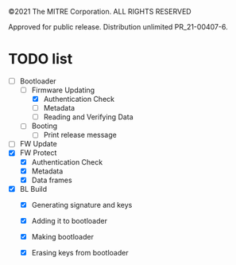 ©2021 The MITRE Corporation. ALL RIGHTS RESERVED

Approved for public release. Distribution unlimited PR_21-00407-6.

# TODO list
- [ ] Bootloader
	- [ ] Firmware Updating
		- [x] Authentication Check
		- [ ] Metadata
		- [ ] Reading and Verifying Data
	- [ ] Booting
		- [ ] Print release message
- [ ] FW Update
- [x] FW Protect
	- [x] Authentication Check
	- [x] Metadata
	- [x] Data frames
- [x] BL Build
	- [x] Generating signature and keys
	- [x] Adding it to bootloader
	- [x] Making bootloader
	- [x] Erasing keys from bootloader


